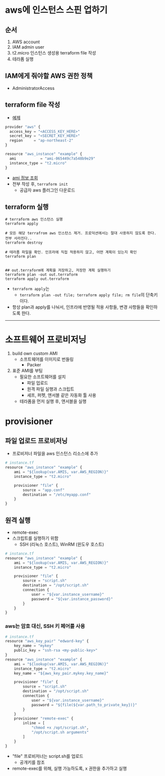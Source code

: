 # aws에 인스턴스 스핀 업하기

## 순서
1. AWS account
2. IAM admin user
3. t2.micro 인스턴스 생성용 terraform file 작성
4. 테라폼 실행

## IAM에게 줘야할 AWS 권한 정책
- AdministratorAccess

## terraform file 작성
- [예제](old/infra/terraform/lecture/01_first-steps/instance.tf)

```python
provider "aws" {
  access_key = "<ACCESS_KEY_HERE>"
  secret_key = "<SECRET_KEY_HERE>"
  region     = "ap-northeast-2"
}

resource "aws_instance" "example" {
  ami           = "ami-065449c7a548b9e29"
  instance_type = "t2.micro"
}
```
- [ami 정보 조회](https://cloud-images.ubuntu.com/locator/ec2/)
- 전부 작성 후, `terraform init`
    - 공급자 aws 플러그인 다운로드

## terraform 실행
```shell
# terraform aws 인스턴스 실행
terraform apply

# 모든 해당 terrafrom aws 인스턴스 제거. 프로덕션에서는 절대 사용하지 않도록 한다. 전부 사라진다..
terraform destroy

# 테라폼 파일을 확인. 인프라에 직접 적용하지 않고, 어떤 계획이 있는지 확인
terraform plan


## out.terraform에 계획을 저장하고, 저장한 계획 실행하기
terraform plan -out out.terraform
terraform apply out.terraform
```
- `terraform apply`는 
    - `terraform plan -out file; terraform apply file; rm file`의 단축키이다.
- 항상 plan과 apply를 나눠서, 인프라에 반영될 적용 사항들, 변경 사항들을 확인하도록 한다.

---------------------

# 소프트웨어 프로비저닝
1. build own custom AMI
    - 소프트웨어를 이미지로 번들링
        - Packer
2. 표준 AMI를 부팅
    - 필요한 소프트웨어를 설치
        - 파일 업로드
        - 원격 파일 실행과 스크립트
        - 셰프, 퍼펫, 앤서블 같은 자동화 툴 사용
    - 테라폼을 먼저 실행 후, 앤서블을 실행


# provisioner
## 파일 업로드 프로비저닝
- 프로비저너 파일을 aws 인스턴스 리소스에 추가
```python
# instance.tf
resource "aws_instance" "example" {
    ami = "${lookup(var.AMIS, var.AWS_REGION)}"
    instance_type = "t2.micro"

    provisioner "file" {
        source = "app.conf"
        destination = "/etc/myapp.conf"
    }
}
```

## 원격 실행
- remote-exec
- 스크립트를 실행하기 위함
    - SSH (리눅스 호스트), WinRM (윈도우 호스트)
```python
# instance.tf
resource "aws_instance" "example" {
    ami = "${lookup(var.AMIS, var.AWS_REGION)}"
    instance_type = "t2.micro"

    provisioner "file" {
        source = "script.sh"
        destination = "/opt/script.sh"
        connection {
            user = "${var.instance_username}"
            password = "${var.instance_password}"
        }
    }
}
```

### aws는 암호 대신, SSH 키 페어를 사용
```python
# instance.tf
resource "aws_key_pair" "edward-key" {
    key_name = "mykey"
    public_key = "ssh-rsa <my-public-key>"
}
resource "aws_instance" "example" {
    ami = "${lookup(var.AMIS, var.AWS_REGION)}"
    instance_type = "t2.micro"
    key_name = "${aws_key_pair.mykey.key_name}"

    provisioner "file" {
        source = "script.sh"
        destination = "/opt/script.sh"
        connection {
            user = "${var.instance_username}"
            password = "${file(${var.path_to_private_key})}"
        }
    }
    provisioner "remote-exec" {
        inline = [
            "chmod +x /opt/script.sh",
            "/opt/script.sh arguments"
        ]
    }
}
```
- "file" 프로비저너는 script.sh를 업로드
    - 공개키를 참조
- remote-exec를 위해, 실행 가능하도록, x 권한을 추가하고 실행


